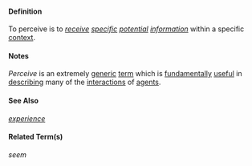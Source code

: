 #### Definition

To perceive is to *[receive](https://github.com/gcassel/Modular-Organization-Terminology/blob/master/terms/receive.md) [specific](https://github.com/gcassel/Modular-Organization-Terminology/blob/master/terms/specific.md) [potential](https://github.com/gcassel/Modular-Organization-Terminology/blob/master/terms/potential.md) [information](https://github.com/gcassel/Modular-Organization-Terminology/blob/master/terms/information.md)* within a specific [context](https://github.com/gcassel/Modular-Organization-Terminology/blob/master/terms/context.md).

#### Notes

*Perceive* is an extremely [generic](https://github.com/gcassel/Modular-Organization-Terminology/blob/master/terms/generic.md) [term](https://github.com/gcassel/Modular-Organization-Terminology/blob/master/terms/term.md) which is [fundamentally](https://github.com/gcassel/Modular-Organization-Terminology/blob/master/terms/base.md) [useful](https://github.com/gcassel/Modular-Organization-Terminology/blob/master/terms/use.md) in [describing](https://github.com/gcassel/Modular-Organization-Terminology/blob/master/terms/describe.md) many of the [interactions](https://github.com/gcassel/Modular-Organization-Terminology/blob/master/terms/interaction.md) of [agents](https://github.com/gcassel/Modular-Organization-Terminology/blob/master/terms/agent.md).

#### See Also

*[experience](https://github.com/gcassel/Modular-Organization-Terminology/blob/master/terms/experience.md)*

#### Related Term(s)

*seem*
